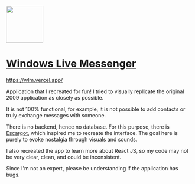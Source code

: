 
<img src="https://cdn1.iconfinder.com/data/icons/fs-icons-ubuntu-by-franksouza-/512/wlm_protocol.png" width="100" height="100">

# [Windows Live Messenger](https://wlm.vercel.app/)

https://wlm.vercel.app/

Application that I recreated for fun! I tried to visually replicate the original 2009 application as closely as possible.

It is not 100% functional, for example, it is not possible to add contacts or truly exchange messages with someone.

There is no backend, hence no database. For this purpose, there is <a href="https://escargot.chat/">Escargot</a>, which inspired me to recreate the interface. 
The goal here is purely to evoke nostalgia through visuals and sounds.

I also recreated the app to learn more about React JS, so my code may not be very clear, clean, and could be inconsistent.

Since I'm not an expert, please be understanding if the application has bugs.
